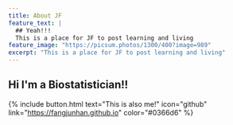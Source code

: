 ```yaml
---
title: About JF
feature_text: |
  ## Yeah!!!
  This is a place for JF to post learning and living
feature_image: "https://picsum.photos/1300/400?image=989"
excerpt: "This is a place for JF to post learning and living"
---
```


## Hi I'm a Biostatistician!!

{% include button.html text="This is also me!" icon="github" link="https://fangjunhan.github.io" color="#0366d6" %} 



